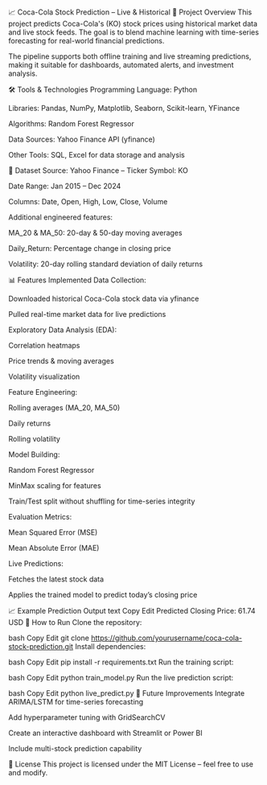 📈 Coca-Cola Stock Prediction – Live & Historical
📌 Project Overview
This project predicts Coca-Cola's (KO) stock prices using historical market data and live stock feeds. The goal is to blend machine learning with time-series forecasting for real-world financial predictions.

The pipeline supports both offline training and live streaming predictions, making it suitable for dashboards, automated alerts, and investment analysis.

🛠 Tools & Technologies
Programming Language: Python

Libraries: Pandas, NumPy, Matplotlib, Seaborn, Scikit-learn, YFinance

Algorithms: Random Forest Regressor

Data Sources: Yahoo Finance API (yfinance)

Other Tools: SQL, Excel for data storage and analysis

📂 Dataset
Source: Yahoo Finance – Ticker Symbol: KO

Date Range: Jan 2015 – Dec 2024

Columns: Date, Open, High, Low, Close, Volume

Additional engineered features:

MA_20 & MA_50: 20-day & 50-day moving averages

Daily_Return: Percentage change in closing price

Volatility: 20-day rolling standard deviation of daily returns

📊 Features Implemented
Data Collection:

Downloaded historical Coca-Cola stock data via yfinance

Pulled real-time market data for live predictions

Exploratory Data Analysis (EDA):

Correlation heatmaps

Price trends & moving averages

Volatility visualization

Feature Engineering:

Rolling averages (MA_20, MA_50)

Daily returns

Rolling volatility

Model Building:

Random Forest Regressor

MinMax scaling for features

Train/Test split without shuffling for time-series integrity

Evaluation Metrics:

Mean Squared Error (MSE)

Mean Absolute Error (MAE)

Live Predictions:

Fetches the latest stock data

Applies the trained model to predict today’s closing price

📈 Example Prediction Output
text
Copy
Edit
Predicted Closing Price: 61.74 USD
📌 How to Run
Clone the repository:

bash
Copy
Edit
git clone https://github.com/yourusername/coca-cola-stock-prediction.git
Install dependencies:

bash
Copy
Edit
pip install -r requirements.txt
Run the training script:

bash
Copy
Edit
python train_model.py
Run the live prediction script:

bash
Copy
Edit
python live_predict.py
📅 Future Improvements
Integrate ARIMA/LSTM for time-series forecasting

Add hyperparameter tuning with GridSearchCV

Create an interactive dashboard with Streamlit or Power BI

Include multi-stock prediction capability

📜 License
This project is licensed under the MIT License – feel free to use and modify.
